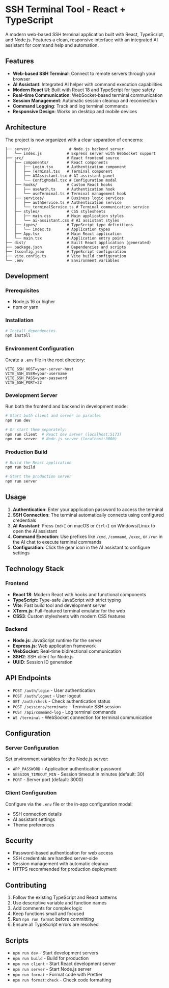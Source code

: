 # SSH Terminal Tool - React + TypeScript

A modern web-based SSH terminal application built with React, TypeScript, and Node.js. Features a clean, responsive interface with an integrated AI assistant for command help and automation.

## Features

- **Web-based SSH Terminal**: Connect to remote servers through your browser
- **AI Assistant**: Integrated AI helper with command execution capabilities
- **Modern React UI**: Built with React 18 and TypeScript for type safety
- **Real-time Communication**: WebSocket-based terminal communication
- **Session Management**: Automatic session cleanup and reconnection
- **Command Logging**: Track and log terminal commands
- **Responsive Design**: Works on desktop and mobile devices

## Architecture

The project is now organized with a clear separation of concerns:

```
├── server/                 # Node.js backend server
│   └── index.js           # Express server with WebSocket support
├── src/                   # React frontend source
│   ├── components/        # React components
│   │   ├── Login.tsx      # Authentication component
│   │   ├── Terminal.tsx   # Terminal component
│   │   ├── AIAssistant.tsx # AI assistant panel
│   │   └── ConfigModal.tsx # Configuration modal
│   ├── hooks/             # Custom React hooks
│   │   ├── useAuth.ts     # Authentication hook
│   │   └── useTerminal.ts # Terminal management hook
│   ├── services/          # Business logic services
│   │   ├── authService.ts # Authentication service
│   │   └── terminalService.ts # Terminal communication service
│   ├── styles/            # CSS stylesheets
│   │   ├── main.css       # Main application styles
│   │   └── ai-assistant.css # AI assistant styles
│   ├── types/             # TypeScript type definitions
│   │   └── index.ts       # Application types
│   ├── App.tsx            # Main React application
│   └── main.tsx           # Application entry point
├── dist/                  # Built React application (generated)
├── package.json           # Dependencies and scripts
├── tsconfig.json          # TypeScript configuration
├── vite.config.ts         # Vite build configuration
└── .env                   # Environment variables
```

## Development

### Prerequisites

- Node.js 16 or higher
- npm or yarn

### Installation

```bash
# Install dependencies
npm install
```

### Environment Configuration

Create a `.env` file in the root directory:

```env
VITE_SSH_HOST=your-server-host
VITE_SSH_USER=your-username
VITE_SSH_PASS=your-password
VITE_SSH_PORT=22
```

### Development Server

Run both the frontend and backend in development mode:

```bash
# Start both client and server in parallel
npm run dev

# Or start them separately:
npm run client  # React dev server (localhost:5173)
npm run server  # Node.js server (localhost:3000)
```

### Production Build

```bash
# Build the React application
npm run build

# Start the production server
npm run server
```

## Usage

1. **Authentication**: Enter your application password to access the terminal
2. **SSH Connection**: The terminal automatically connects using configured credentials
3. **AI Assistant**: Press `Cmd+I` on macOS or `Ctrl+I` on Windows/Linux to open the AI assistant
4. **Command Execution**: Use prefixes like `/cmd`, `/command`, `/exec`, or `/run` in the AI chat to execute terminal commands
5. **Configuration**: Click the gear icon in the AI assistant to configure settings

## Technology Stack

### Frontend

- **React 18**: Modern React with hooks and functional components
- **TypeScript**: Type-safe JavaScript with strict typing
- **Vite**: Fast build tool and development server
- **XTerm.js**: Full-featured terminal emulator for the web
- **CSS3**: Custom stylesheets with modern CSS features

### Backend

- **Node.js**: JavaScript runtime for the server
- **Express.js**: Web application framework
- **WebSocket**: Real-time bidirectional communication
- **SSH2**: SSH client for Node.js
- **UUID**: Session ID generation

## API Endpoints

- `POST /auth/login` - User authentication
- `POST /auth/logout` - User logout
- `GET /auth/check` - Check authentication status
- `POST /sessions/terminate` - Terminate SSH session
- `POST /api/command-log` - Log terminal commands
- `WS /terminal` - WebSocket connection for terminal communication

## Configuration

### Server Configuration

Set environment variables for the Node.js server:

- `APP_PASSWORD` - Application authentication password
- `SESSION_TIMEOUT_MIN` - Session timeout in minutes (default: 30)
- `PORT` - Server port (default: 3000)

### Client Configuration

Configure via the `.env` file or the in-app configuration modal:

- SSH connection details
- AI assistant settings
- Theme preferences

## Security

- Password-based authentication for web access
- SSH credentials are handled server-side
- Session management with automatic cleanup
- HTTPS recommended for production deployment

## Contributing

1. Follow the existing TypeScript and React patterns
2. Use descriptive variable and function names
3. Add comments for complex logic
4. Keep functions small and focused
5. Run `npm run format` before committing
6. Ensure all TypeScript errors are resolved

## Scripts

- `npm run dev` - Start development servers
- `npm run build` - Build for production
- `npm run client` - Start React development server
- `npm run server` - Start Node.js server
- `npm run format` - Format code with Prettier
- `npm run format:check` - Check code formatting
